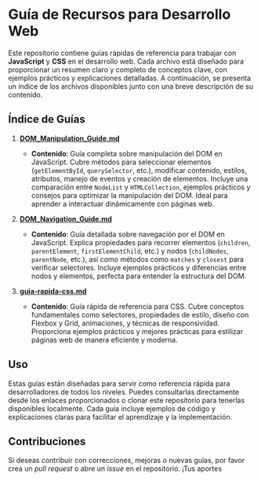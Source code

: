 # Guía de Recursos para Desarrollo Web

Este repositorio contiene guías rápidas de referencia para trabajar con **JavaScript** y **CSS** en el desarrollo web. Cada archivo está diseñado para proporcionar un resumen claro y completo de conceptos clave, con ejemplos prácticos y explicaciones detalladas. A continuación, se presenta un índice de los archivos disponibles junto con una breve descripción de su contenido.

## Índice de Guías

1. **[DOM_Manipulation_Guide.md](js/DOM_Manipulation_Guide.md)**
   - **Contenido**: Guía completa sobre manipulación del DOM en JavaScript. Cubre métodos para seleccionar elementos (`getElementById`, `querySelector`, etc.), modificar contenido, estilos, atributos, manejo de eventos y creación de elementos. Incluye una comparación entre `NodeList` y `HTMLCollection`, ejemplos prácticos y consejos para optimizar la manipulación del DOM. Ideal para aprender a interactuar dinámicamente con páginas web.

2. **[DOM_Navigation_Guide.md](js/DOM_Navigation_Guide.md)**
   - **Contenido**: Guía detallada sobre navegación por el DOM en JavaScript. Explica propiedades para recorrer elementos (`children`, `parentElement`, `firstElementChild`, etc.) y nodos (`childNodes`, `parentNode`, etc.), así como métodos como `matches` y `closest` para verificar selectores. Incluye ejemplos prácticos y diferencias entre nodos y elementos, perfecta para entender la estructura del DOM.

3. **[guia-rapida-css.md](css/guia-rapida-css.md)**
   - **Contenido**: Guía rápida de referencia para CSS. Cubre conceptos fundamentales como selectores, propiedades de estilo, diseño con Flexbox y Grid, animaciones, y técnicas de responsividad. Proporciona ejemplos prácticos y mejores prácticas para estilizar páginas web de manera eficiente y moderna.

## Uso
Estas guías están diseñadas para servir como referencia rápida para desarrolladores de todos los niveles. Puedes consultarlas directamente desde los enlaces proporcionados o clonar este repositorio para tenerlas disponibles localmente. Cada guía incluye ejemplos de código y explicaciones claras para facilitar el aprendizaje y la implementación.

## Contribuciones
Si deseas contribuir con correcciones, mejoras o nuevas guías, por favor crea un *pull request* o abre un *issue* en el repositorio. ¡Tus aportes
